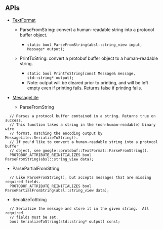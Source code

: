 
## APIs

- [TextFormat](https://github.com/protocolbuffers/protobuf/blob/main/src/google/protobuf/text_format.h)

    - ParseFromString: convert a human-readable string into a protocol buffer object.
      - `static bool ParseFromString(absl::string_view input, Message* output);`

    - PrintToString: convert a protobuf buffer object to a human-readable string.
      - `static bool PrintToString(const Message& message, std::string* output);`
      - Note: output will be cleared prior to printing, and will be left empty even if printing fails. Returns false if printing fails.

- [MessageLite](https://github.com/protocolbuffers/protobuf/blob/main/src/google/protobuf/message_lite.h)
  - ParseFromString

```
  // Parses a protocol buffer contained in a string. Returns true on success.
  // This function takes a string in the (non-human-readable) binary wire
  // format, matching the encoding output by MessageLite::SerializeToString().
  // If you'd like to convert a human-readable string into a protocol buffer
  // object, see google::protobuf::TextFormat::ParseFromString().
  PROTOBUF_ATTRIBUTE_REINITIALIZES bool ParseFromString(absl::string_view data);
```

  - ParsePartialFromString
```
  // Like ParseFromString(), but accepts messages that are missing required fields.
  PROTOBUF_ATTRIBUTE_REINITIALIZES bool ParsePartialFromString(absl::string_view data);
```

  - SerializeToString
```
  // Serialize the message and store it in the given string.  All required
  // fields must be set.
  bool SerializeToString(std::string* output) const;
```
